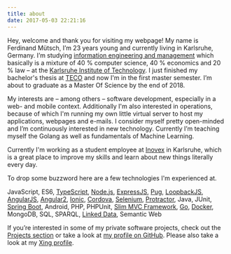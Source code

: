 ```yaml
---
title: about
date: 2017-05-03 22:21:16
---
```


Hey, welcome and thank you for visiting my webpage! My name is Ferdinand Mütsch, I’m 23 years young and currently living in Karlsruhe, Germany. I’m studying [information engineering and management](http://informationswirtschaft.org) which basically is a mixture of 40 % computer science, 40 % economics and 20 % law – at the [Karlsruhe Institute of Technology](http://kit.edu). I just finished my bachelor's thesis at [TECO](http://teco.edu) and now I'm in the first master semester. I’m about to graduate as a Master Of Science by the end of 2018.

My interests are – among others – software development, especially in a web- and mobile context. Additionally I'm also interested in operations, because of which I'm running my own little virtual server to host my applications, webpages and e-mails. I consider myself pretty open-minded and I’m continuously interested in new technology. Currently I’m teaching myself the Golang as well as fundamentals of Machine Learning.

Currently I'm working as a student employee at [Inovex](http://inovex.de) in Karlsruhe, which is a great place to improve my skills and learn about new things literally every day.

To drop some buzzword here are a few technologies I'm experienced at.

JavaScript, ES6, [TypeScript](https://www.typescriptlang.org/), [Node.js](http://nodejs.org), [ExpressJS](http://expressjs.com/), [Pug](https://pugjs.org/api/getting-started.html), [LoopbackJS](http://loopback.io), [AngularJS](https://angularjs.org/
), [Angular2](http://angular.io), [Ionic](http://ionicframework.com/
), [Cordova](https://cordova.apache.org/
), [Selenium](http://www.seleniumhq.org/), [Protractor](http://www.protractortest.org/
), Java, JUnit, [Spring Boot](http://projects.spring.io/spring-boot/), Android, PHP, PHPUnit, [Slim MVC Framework](http://www.slimframework.com/), [Go](http://golang.org), [Docker](http://docker.com/), MongoDB, SQL, SPARQL, [Linked Data](linked_data.html), Semantic Web

If you’re interested in some of my private software projects, check out the [Projects section](/#projects) or take a look at [my profile on GitHub](https://github.com/n1try). Please also take a look at my [Xing profile](https://www.xing.com/profile/Ferdinand_Muetsch).